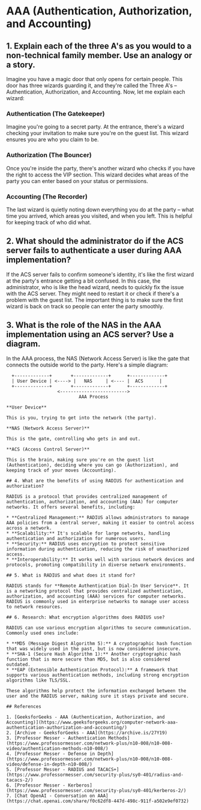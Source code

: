 # AAA (Authentication, Authorization, and Accounting)

## 1. Explain each of the three A's as you would to a non-technical family member. Use an analogy or a story.

Imagine you have a magic door that only opens for certain people. This door has three wizards guarding it, and they're called the Three A's – Authentication, Authorization, and Accounting. Now, let me explain each wizard:

### Authentication (The Gatekeeper)

Imagine you're going to a secret party. At the entrance, there's a wizard checking your invitation to make sure you're on the guest list. This wizard ensures you are who you claim to be.

### Authorization (The Bouncer)

Once you're inside the party, there's another wizard who checks if you have the right to access the VIP section. This wizard decides what areas of the party you can enter based on your status or permissions.

### Accounting (The Recorder)

The last wizard is quietly noting down everything you do at the party – what time you arrived, which areas you visited, and when you left. This is helpful for keeping track of who did what.

## 2. What should the administrator do if the ACS server fails to authenticate a user during AAA implementation?

If the ACS server fails to confirm someone's identity, it's like the first wizard at the party's entrance getting a bit confused. In this case, the administrator, who is like the head wizard, needs to quickly fix the issue with the ACS server. They might need to restart it or check if there's a problem with the guest list. The important thing is to make sure the first wizard is back on track so people can enter the party smoothly.

## 3. What is the role of the NAS in the AAA implementation using an ACS server? Use a diagram.

In the AAA process, the NAS (Network Access Server) is like the gate that connects the outside world to the party. Here's a simple diagram:

```plaintext
  +-------------+       +-------------+      +-------------+
  | User Device | <----> |   NAS     | <---- |  ACS      |
  +-------------+       +-------------+      +-------------+
                   <------------------------->
                           AAA Process

**User Device**

This is you, trying to get into the network (the party).

**NAS (Network Access Server)**

This is the gate, controlling who gets in and out.

**ACS (Access Control Server)**

This is the brain, making sure you're on the guest list (Authentication), deciding where you can go (Authorization), and keeping track of your moves (Accounting).

## 4. What are the benefits of using RADIUS for authentication and authorization?

RADIUS is a protocol that provides centralized management of authentication, authorization, and accounting (AAA) for computer networks. It offers several benefits, including:

* **Centralized Management:** RADIUS allows administrators to manage AAA policies from a central server, making it easier to control access across a network.
* **Scalability:** It's scalable for large networks, handling authentication and authorization for numerous users.
* **Security:** RADIUS uses encryption to protect sensitive information during authentication, reducing the risk of unauthorized access.
* **Interoperability:** It works well with various network devices and protocols, promoting compatibility in diverse network environments.

## 5. What is RADIUS and what does it stand for?

RADIUS stands for **Remote Authentication Dial-In User Service**. It is a networking protocol that provides centralized authentication, authorization, and accounting (AAA) services for computer networks. RADIUS is commonly used in enterprise networks to manage user access to network resources.

## 6. Research: What encryption algorithms does RADIUS use?

RADIUS can use various encryption algorithms to secure communication. Commonly used ones include:

* **MD5 (Message Digest Algorithm 5):** A cryptographic hash function that was widely used in the past, but is now considered insecure.
* **SHA-1 (Secure Hash Algorithm 1):** Another cryptographic hash function that is more secure than MD5, but is also considered outdated.
* **EAP (Extensible Authentication Protocol):** A framework that supports various authentication methods, including strong encryption algorithms like TLS/SSL.

These algorithms help protect the information exchanged between the user and the RADIUS server, making sure it stays private and secure.

## References

1. [GeeksforGeeks - AAA (Authentication, Authorization, and Accounting)](https://www.geeksforgeeks.org/computer-network-aaa-authentication-authorization-and-accounting/)
2. [Archive - GeeksforGeeks - AAA](https://archive.is/27Y19)
3. [Professor Messer - Authentication Methods](https://www.professormesser.com/network-plus/n10-008/n10-008-video/authentication-methods-n10-008/)
4. [Professor Messer - Defense in Depth](https://www.professormesser.com/network-plus/n10-008/n10-008-video/defense-in-depth-n10-008/)
5. [Professor Messer - RADIUS and TACACS+](https://www.professormesser.com/security-plus/sy0-401/radius-and-tacacs-2/)
6. [Professor Messer - Kerberos](https://www.professormesser.com/security-plus/sy0-401/kerberos-2/)
7. [Chat OpenAI - Conversation on AAA](https://chat.openai.com/share/f0c62df8-447d-498c-911f-a502e9ef0732)
